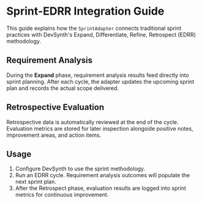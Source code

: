 # Sprint-EDRR Integration Guide

This guide explains how the `SprintAdapter` connects traditional sprint practices with DevSynth's Expand, Differentiate, Refine, Retrospect (EDRR) methodology.

## Requirement Analysis

During the **Expand** phase, requirement analysis results feed directly into sprint planning. After each cycle, the adapter updates the upcoming sprint plan and records the actual scope delivered.

## Retrospective Evaluation

Retrospective data is automatically reviewed at the end of the cycle. Evaluation metrics are stored for later inspection alongside positive notes, improvement areas, and action items.

## Usage

1. Configure DevSynth to use the sprint methodology.
2. Run an EDRR cycle. Requirement analysis outcomes will populate the next sprint plan.
3. After the Retrospect phase, evaluation results are logged into sprint metrics for continuous improvement.
